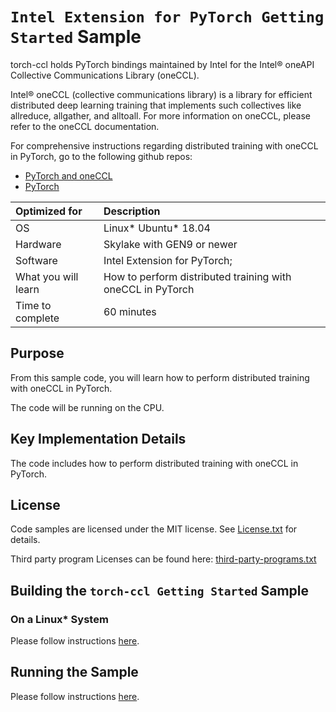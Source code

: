 ﻿# `Intel Extension for PyTorch Getting Started` Sample

torch-ccl holds PyTorch bindings maintained by Intel for the Intel® oneAPI Collective Communications Library (oneCCL).

Intel® oneCCL (collective communications library) is a library for efficient distributed deep learning training that implements such collectives like allreduce, allgather, and alltoall. For more information on oneCCL, please refer to the oneCCL documentation.

For comprehensive instructions regarding distributed training with oneCCL in PyTorch, go to the following github repos:
* [PyTorch and oneCCL](https://github.com/intel/torch-ccl) 
* [PyTorch](https://github.com/intel/optimized-models/tree/master/pytorch/distributed)

| Optimized for                       | Description
|:---                               |:---
| OS                                | Linux* Ubuntu* 18.04
| Hardware                          | Skylake with GEN9 or newer
| Software                          | Intel Extension for PyTorch;
| What you will learn               | How to perform distributed training with oneCCL in PyTorch
| Time to complete                  | 60 minutes


## Purpose

From this sample code, you will learn how to perform distributed training with oneCCL in PyTorch.

The code will be running on the CPU.

## Key Implementation Details 

The code includes how to perform distributed training with oneCCL in PyTorch.
 
## License  

Code samples are licensed under the MIT license. See
[License.txt](https://github.com/oneapi-src/oneAPI-samples/blob/master/License.txt) for details.

Third party program Licenses can be found here: [third-party-programs.txt](https://github.com/oneapi-src/oneAPI-samples/blob/master/third-party-programs.txt)

## Building the `torch-ccl Getting Started` Sample

### On a Linux* System 

Please follow instructions [here](https://github.com/intel/optimized-models/tree/master/pytorch/distributed#distributed-training-with-oneccl-in-pytorch).

## Running the Sample

Please follow instructions [here](https://github.com/intel/optimized-models/tree/master/pytorch/distributed#run-scripts--cpu-affinity).
